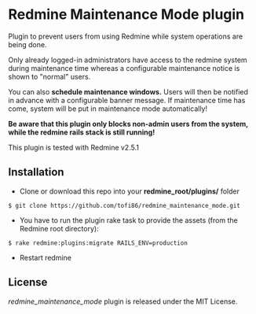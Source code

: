 Redmine Maintenance Mode plugin
========================

Plugin to prevent users from using Redmine while system operations are being done.

Only already logged-in administrators have access to the redmine system during maintenance time whereas a configurable maintenance notice is shown to "normal" users.

You can also **schedule maintenance windows.** Users will then be notified in advance with a configurable banner message. If maintenance time has come, system will be put in maintenance mode automatically!

**Be aware that this plugin only blocks non-admin users from the system, while the redmine rails stack is still running!**

This plugin is tested with Redmine v2.5.1


Installation
------------

* Clone or download this repo into your **redmine_root/plugins/** folder
```
$ git clone https://github.com/tofi86/redmine_maintenance_mode.git
```
* You have to run the plugin rake task to provide the assets (from the Redmine root directory):
```
$ rake redmine:plugins:migrate RAILS_ENV=production
```
* Restart redmine


License
-------

*redmine_maintenance_mode* plugin is released under the MIT License.
